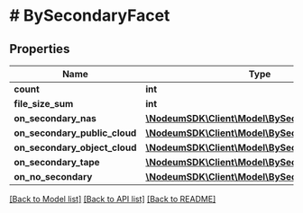 # # BySecondaryFacet

## Properties

Name | Type | Description | Notes
------------ | ------------- | ------------- | -------------
**count** | **int** |  | [optional] 
**file_size_sum** | **int** |  | [optional] 
**on_secondary_nas** | [**\NodeumSDK\Client\Model\BySecondaryTypeFacet**](BySecondaryTypeFacet.md) |  | [optional] 
**on_secondary_public_cloud** | [**\NodeumSDK\Client\Model\BySecondaryTypeFacet**](BySecondaryTypeFacet.md) |  | [optional] 
**on_secondary_object_cloud** | [**\NodeumSDK\Client\Model\BySecondaryTypeFacet**](BySecondaryTypeFacet.md) |  | [optional] 
**on_secondary_tape** | [**\NodeumSDK\Client\Model\BySecondaryTypeFacet**](BySecondaryTypeFacet.md) |  | [optional] 
**on_no_secondary** | [**\NodeumSDK\Client\Model\BySecondaryTypeFacet**](BySecondaryTypeFacet.md) |  | [optional] 

[[Back to Model list]](../../README.md#documentation-for-models) [[Back to API list]](../../README.md#documentation-for-api-endpoints) [[Back to README]](../../README.md)


